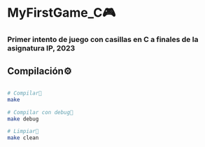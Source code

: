 # MyFirstGame_C🎮

### Primer intento de juego con casillas en C a finales de la asignatura IP, 2023 <br>

## Compilación⚙️
```bash

# Compilar🔩
make

# Compilar con debug🔧
make debug

# Limpiar🧹
make clean